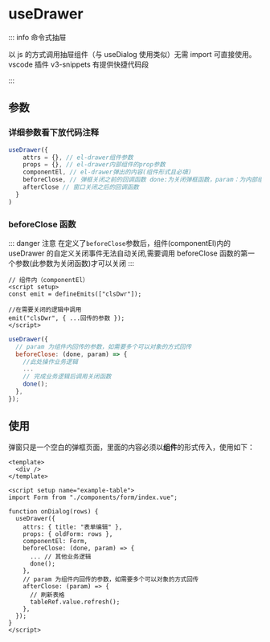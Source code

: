 # useDrawer

::: info 命令式抽屉

以 js 的方式调用抽屉组件（与 useDialog 使用类似）无需 import 可直接使用。vscode 插件 v3-snippets 有提供快捷代码段

:::

## 参数

### 详细参数看下放代码注释

```js
useDrawer({
    attrs = {}, // el-drawer组件参数
    props = {}, // el-drawer内部组件的prop参数
    componentEl, // el-drawer弹出的内容(组件形式且必填)
    beforeClose, // 弹框关闭之前的回调函数 done:为关闭弹框函数，param：为内部组件的回调参数
    afterClose // 窗口关闭之后的回调函数
  }
)
```

### beforeClose 函数

::: danger 注意
在定义了`beforeClose`参数后，组件(componentEl)内的 useDrawer 的自定义关闭事件无法自动关闭,需要调用 beforeClose 函数的第一个参数(此参数为关闭函数)才可以关闭
:::

```vue
// 组件内（componentEl）
<script setup>
const emit = defineEmits(["clsDwr"]);

//在需要关闭的逻辑中调用
emit("clsDwr", { ...回传的参数 });
</script>
```

```js
useDrawer({
  // param 为组件内回传的参数，如需要多个可以对象的方式回传
  beforeClose: (done, param) => {
    //此处操作业务逻辑
    ...
    // 完成业务逻辑后调用关闭函数
    done();
  },
});
```

## 使用

弹窗只是一个空白的弹框页面，里面的内容必须以**组件**的形式传入，使用如下：<br/>

```vue
<template>
  <div />
</template>

<script setup name="example-table">
import Form from "./components/form/index.vue";

function onDialog(rows) {
  useDrawer({
    attrs: { title: "表单编辑" },
    props: { oldForm: rows },
    componentEl: Form,
    beforeClose: (done, param) => {
      ... // 其他业务逻辑
      done();
    },
    // param 为组件内回传的参数，如需要多个可以对象的方式回传
    afterClose: (param) => {
      // 刷新表格
      tableRef.value.refresh();
    },
  });
}
</script>
```
